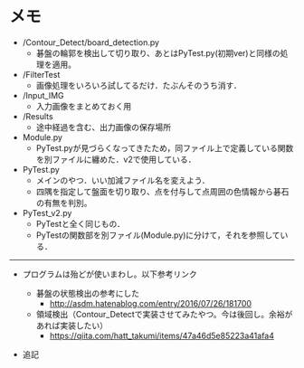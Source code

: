 # メモ
- /Contour_Detect/board_detection.py
    - 碁盤の輪郭を検出して切り取り、あとはPyTest.py(初期ver)と同様の処理を適用。
- /FilterTest
    - 画像処理をいろいろ試してるだけ．たぶんそのうち消す．
- /Input_IMG
    - 入力画像をまとめておく用
- /Results
    - 途中経過を含む、出力画像の保存場所
- Module.py
    - PyTest.pyが見づらくなってきたため，同ファイル上で定義している関数を別ファイルに纏めた．v2で使用している．
- PyTest.py
    - メインのやつ．いい加減ファイル名を変えよう．
    - 四隅を指定して盤面を切り取り、点を付与して点周囲の色情報から碁石の有無を判別。
- PyTest_v2.py
    - PyTestと全く同じもの．
    - PyTestの関数部を別ファイル(Module.py)に分けて，それを参照している．

---
- プログラムは殆どが使いまわし。以下参考リンク
    - 碁盤の状態検出の参考にした
        - http://asdm.hatenablog.com/entry/2016/07/26/181700
    - 領域検出（Contour_Detectで実装させてみたやつ。今は後回し。余裕があれば実装したい）
        - https://qiita.com/hatt_takumi/items/47a46d5e85223a41afa4

- 追記